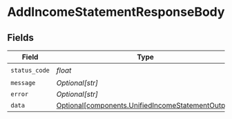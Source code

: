 # AddIncomeStatementResponseBody


## Fields

| Field                                                                                                        | Type                                                                                                         | Required                                                                                                     | Description                                                                                                  |
| ------------------------------------------------------------------------------------------------------------ | ------------------------------------------------------------------------------------------------------------ | ------------------------------------------------------------------------------------------------------------ | ------------------------------------------------------------------------------------------------------------ |
| `status_code`                                                                                                | *float*                                                                                                      | :heavy_check_mark:                                                                                           | N/A                                                                                                          |
| `message`                                                                                                    | *Optional[str]*                                                                                              | :heavy_minus_sign:                                                                                           | N/A                                                                                                          |
| `error`                                                                                                      | *Optional[str]*                                                                                              | :heavy_minus_sign:                                                                                           | N/A                                                                                                          |
| `data`                                                                                                       | [Optional[components.UnifiedIncomeStatementOutput]](../../models/components/unifiedincomestatementoutput.md) | :heavy_minus_sign:                                                                                           | N/A                                                                                                          |